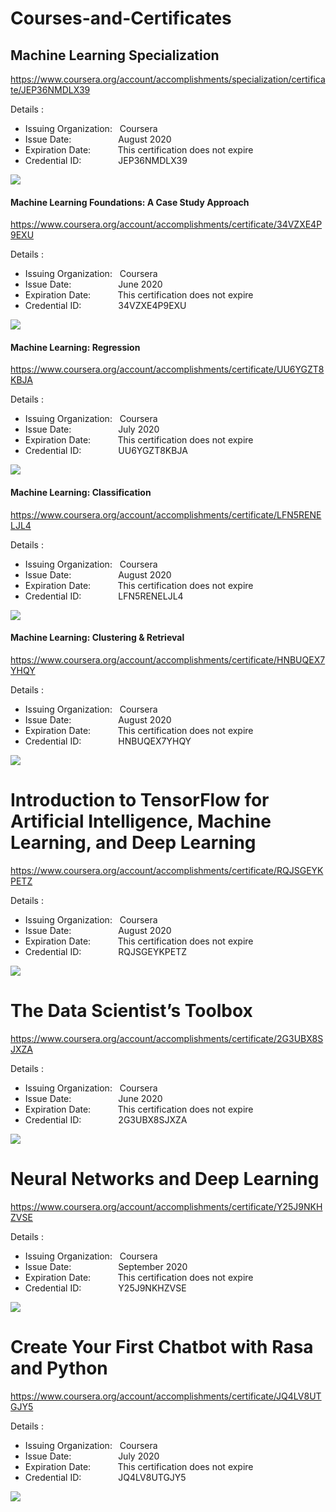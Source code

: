 # Courses-and-Certificates

## Machine Learning Specialization
https://www.coursera.org/account/accomplishments/specialization/certificate/JEP36NMDLX39

<div>
  Details :<br>
    <ul>
      <li>Issuing Organization: &nbsp&nbspCoursera</li>
      <li>Issue Date:&nbsp&nbsp&nbsp&nbsp&nbsp&nbsp&nbsp&nbsp&nbsp&nbsp&nbsp&nbsp&nbsp&nbsp&nbsp&nbsp&nbsp&nbsp&nbspAugust 2020</li>
      <li>Expiration Date:&nbsp&nbsp&nbsp&nbsp&nbsp&nbsp&nbsp&nbsp&nbsp&nbsp&nbspThis certification does not expire</li>
      <li>Credential ID:&nbsp&nbsp&nbsp&nbsp&nbsp&nbsp&nbsp&nbsp&nbsp&nbsp&nbsp&nbsp&nbsp&nbsp&nbspJEP36NMDLX39<br></li>
    </ul>
</div>
<div>
 <img src="https://github.com/prathyush2510/Courses-and-Certificates/blob/main/Images/Machine%20Learning%20Specialization.jpeg">
</div>

#### Machine Learning Foundations: A Case Study Approach
https://www.coursera.org/account/accomplishments/certificate/34VZXE4P9EXU
<div>
  Details :<br>
    <ul>
      <li>Issuing Organization: &nbsp&nbspCoursera</li>
      <li>Issue Date:&nbsp&nbsp&nbsp&nbsp&nbsp&nbsp&nbsp&nbsp&nbsp&nbsp&nbsp&nbsp&nbsp&nbsp&nbsp&nbsp&nbsp&nbsp&nbspJune 2020</li>
      <li>Expiration Date:&nbsp&nbsp&nbsp&nbsp&nbsp&nbsp&nbsp&nbsp&nbsp&nbsp&nbspThis certification does not expire</li>
      <li>Credential ID:&nbsp&nbsp&nbsp&nbsp&nbsp&nbsp&nbsp&nbsp&nbsp&nbsp&nbsp&nbsp&nbsp&nbsp&nbsp34VZXE4P9EXU<br></li>
    </ul>
</div>
<div>
 <img src="https://github.com/prathyush2510/Courses-and-Certificates/blob/main/Images/Machine%20Learning%20Foundations%20A%20Case%20Study%20Approach.jpeg">
</div>
  
#### Machine Learning: Regression
https://www.coursera.org/account/accomplishments/certificate/UU6YGZT8KBJA
<div>
  Details :<br>
    <ul>
      <li>Issuing Organization: &nbsp&nbspCoursera</li>
      <li>Issue Date:&nbsp&nbsp&nbsp&nbsp&nbsp&nbsp&nbsp&nbsp&nbsp&nbsp&nbsp&nbsp&nbsp&nbsp&nbsp&nbsp&nbsp&nbsp&nbspJuly 2020</li>
      <li>Expiration Date:&nbsp&nbsp&nbsp&nbsp&nbsp&nbsp&nbsp&nbsp&nbsp&nbsp&nbspThis certification does not expire</li>
      <li>Credential ID:&nbsp&nbsp&nbsp&nbsp&nbsp&nbsp&nbsp&nbsp&nbsp&nbsp&nbsp&nbsp&nbsp&nbsp&nbspUU6YGZT8KBJA<br></li>
    </ul>
</div>
<div>
 <img src="https://github.com/prathyush2510/Courses-and-Certificates/blob/main/Images/Machine%20Learning%20Regression.jpeg">
</div>

#### Machine Learning: Classification
https://www.coursera.org/account/accomplishments/certificate/LFN5RENELJL4
<div>
  Details :<br>
    <ul>
      <li>Issuing Organization: &nbsp&nbspCoursera</li>
      <li>Issue Date:&nbsp&nbsp&nbsp&nbsp&nbsp&nbsp&nbsp&nbsp&nbsp&nbsp&nbsp&nbsp&nbsp&nbsp&nbsp&nbsp&nbsp&nbsp&nbspAugust 2020</li>
      <li>Expiration Date:&nbsp&nbsp&nbsp&nbsp&nbsp&nbsp&nbsp&nbsp&nbsp&nbsp&nbspThis certification does not expire</li>
      <li>Credential ID:&nbsp&nbsp&nbsp&nbsp&nbsp&nbsp&nbsp&nbsp&nbsp&nbsp&nbsp&nbsp&nbsp&nbsp&nbspLFN5RENELJL4<br></li>
    </ul>
</div>
<div>
 <img src="https://github.com/prathyush2510/Courses-and-Certificates/blob/main/Images/Machine%20Learning%20Classification.jpeg">
</div>

#### Machine Learning: Clustering & Retrieval
https://www.coursera.org/account/accomplishments/certificate/HNBUQEX7YHQY
<div>
  Details :<br>
    <ul>
      <li>Issuing Organization: &nbsp&nbspCoursera</li>
      <li>Issue Date:&nbsp&nbsp&nbsp&nbsp&nbsp&nbsp&nbsp&nbsp&nbsp&nbsp&nbsp&nbsp&nbsp&nbsp&nbsp&nbsp&nbsp&nbsp&nbspAugust 2020</li>
      <li>Expiration Date:&nbsp&nbsp&nbsp&nbsp&nbsp&nbsp&nbsp&nbsp&nbsp&nbsp&nbspThis certification does not expire</li>
      <li>Credential ID:&nbsp&nbsp&nbsp&nbsp&nbsp&nbsp&nbsp&nbsp&nbsp&nbsp&nbsp&nbsp&nbsp&nbsp&nbspHNBUQEX7YHQY<br></li>
    </ul>
</div>
<div>
 <img src="https://github.com/prathyush2510/Courses-and-Certificates/blob/main/Images/Machine%20Learning%20Clustering%20and%20Retrieval.jpeg">
</div>

# Introduction to TensorFlow for Artificial Intelligence, Machine Learning, and Deep Learning
https://www.coursera.org/account/accomplishments/certificate/RQJSGEYKPETZ
<div>
  Details :<br>
    <ul>
      <li>Issuing Organization: &nbsp&nbspCoursera</li>
      <li>Issue Date:&nbsp&nbsp&nbsp&nbsp&nbsp&nbsp&nbsp&nbsp&nbsp&nbsp&nbsp&nbsp&nbsp&nbsp&nbsp&nbsp&nbsp&nbsp&nbspAugust 2020</li>
      <li>Expiration Date:&nbsp&nbsp&nbsp&nbsp&nbsp&nbsp&nbsp&nbsp&nbsp&nbsp&nbspThis certification does not expire</li>
      <li>Credential ID:&nbsp&nbsp&nbsp&nbsp&nbsp&nbsp&nbsp&nbsp&nbsp&nbsp&nbsp&nbsp&nbsp&nbsp&nbspRQJSGEYKPETZ<br></li>
    </ul>
</div>
<div>
 <img src="https://github.com/prathyush2510/Courses-and-Certificates/blob/main/Images/Introduction%20to%20TensorFlow%20for%20Artificial%20Intelligence%2C%20Machine%20Learning%2C%20and%20Deep%20Learning.jpeg">
</div>

# The Data Scientist’s Toolbox
https://www.coursera.org/account/accomplishments/certificate/2G3UBX8SJXZA
<div>
  Details :<br>
    <ul>
      <li>Issuing Organization: &nbsp&nbspCoursera</li>
      <li>Issue Date:&nbsp&nbsp&nbsp&nbsp&nbsp&nbsp&nbsp&nbsp&nbsp&nbsp&nbsp&nbsp&nbsp&nbsp&nbsp&nbsp&nbsp&nbsp&nbspJune 2020</li>
      <li>Expiration Date:&nbsp&nbsp&nbsp&nbsp&nbsp&nbsp&nbsp&nbsp&nbsp&nbsp&nbspThis certification does not expire</li>
      <li>Credential ID:&nbsp&nbsp&nbsp&nbsp&nbsp&nbsp&nbsp&nbsp&nbsp&nbsp&nbsp&nbsp&nbsp&nbsp&nbsp2G3UBX8SJXZA<br></li>
    </ul>
</div>
<div>
 <img src="https://github.com/prathyush2510/Courses-and-Certificates/blob/main/Images/The%20Data%20Scientist%E2%80%99s%20Toolbox.jpeg">
</div>

# Neural Networks and Deep Learning
https://www.coursera.org/account/accomplishments/certificate/Y25J9NKHZVSE
<div>
  Details :<br>
    <ul>
      <li>Issuing Organization: &nbsp&nbspCoursera</li>
      <li>Issue Date:&nbsp&nbsp&nbsp&nbsp&nbsp&nbsp&nbsp&nbsp&nbsp&nbsp&nbsp&nbsp&nbsp&nbsp&nbsp&nbsp&nbsp&nbsp&nbspSeptember 2020</li>
      <li>Expiration Date:&nbsp&nbsp&nbsp&nbsp&nbsp&nbsp&nbsp&nbsp&nbsp&nbsp&nbspThis certification does not expire</li>
      <li>Credential ID:&nbsp&nbsp&nbsp&nbsp&nbsp&nbsp&nbsp&nbsp&nbsp&nbsp&nbsp&nbsp&nbsp&nbsp&nbspY25J9NKHZVSE<br></li>
    </ul>
</div>
<div>
 <img src="https://github.com/prathyush2510/Courses-and-Certificates/blob/main/Images/Neural%20Networks%20and%20Deep%20Learning.jpeg">
</div>

# Create Your First Chatbot with Rasa and Python
https://www.coursera.org/account/accomplishments/certificate/JQ4LV8UTGJY5
<div>
  Details :<br>
    <ul>
      <li>Issuing Organization: &nbsp&nbspCoursera</li>
      <li>Issue Date:&nbsp&nbsp&nbsp&nbsp&nbsp&nbsp&nbsp&nbsp&nbsp&nbsp&nbsp&nbsp&nbsp&nbsp&nbsp&nbsp&nbsp&nbsp&nbspJuly 2020</li>
      <li>Expiration Date:&nbsp&nbsp&nbsp&nbsp&nbsp&nbsp&nbsp&nbsp&nbsp&nbsp&nbspThis certification does not expire</li>
      <li>Credential ID:&nbsp&nbsp&nbsp&nbsp&nbsp&nbsp&nbsp&nbsp&nbsp&nbsp&nbsp&nbsp&nbsp&nbsp&nbspJQ4LV8UTGJY5<br></li>
    </ul>
</div>
<div>
 <img src="https://github.com/prathyush2510/Courses-and-Certificates/blob/main/Images/Create%20Your%20First%20Chatbot%20with%20Rasa%20and%20Python.jpeg">
</div>
